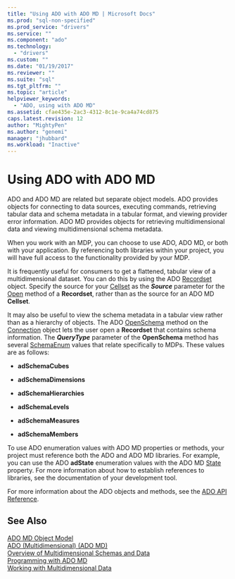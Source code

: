 ```yaml
---
title: "Using ADO with ADO MD | Microsoft Docs"
ms.prod: "sql-non-specified"
ms.prod_service: "drivers"
ms.service: ""
ms.component: "ado"
ms.technology:
  - "drivers"
ms.custom: ""
ms.date: "01/19/2017"
ms.reviewer: ""
ms.suite: "sql"
ms.tgt_pltfrm: ""
ms.topic: "article"
helpviewer_keywords: 
  - "ADO, using with ADO MD"
ms.assetid: cfae435e-2ac3-4312-8c1e-9ca4a74cd875
caps.latest.revision: 12
author: "MightyPen"
ms.author: "genemi"
manager: "jhubbard"
ms.workload: "Inactive"
---
```

# Using ADO with ADO MD
ADO and ADO MD are related but separate object models. ADO provides objects for connecting to data sources, executing commands, retrieving tabular data and schema metadata in a tabular format, and viewing provider error information. ADO MD provides objects for retrieving multidimensional data and viewing multidimensional schema metadata.  
  
 When you work with an MDP, you can choose to use ADO, ADO MD, or both with your application. By referencing both libraries within your project, you will have full access to the functionality provided by your MDP.  
  
 It is frequently useful for consumers to get a flattened, tabular view of a multidimensional dataset. You can do this by using the ADO [Recordset](../../../ado/reference/ado-api/recordset-object-ado.md) object. Specify the source for your [Cellset](../../../ado/reference/ado-md-api/cellset-object-ado-md.md) as the ***Source*** parameter for the [Open](../../../ado/reference/ado-api/open-method-ado-recordset.md) method of a **Recordset**, rather than as the source for an ADO MD **Cellset**.  
  
 It may also be useful to view the schema metadata in a tabular view rather than as a hierarchy of objects. The ADO [OpenSchema](../../../ado/reference/ado-api/openschema-method.md) method on the [Connection](../../../ado/reference/ado-api/connection-object-ado.md) object lets the user open a **Recordset** that contains schema information. The ***QueryType*** parameter of the **OpenSchema** method has several [SchemaEnum](../../../ado/reference/ado-api/schemaenum.md) values that relate specifically to MDPs. These values are as follows:  
  
-   **adSchemaCubes**  
  
-   **adSchemaDimensions**  
  
-   **adSchemaHierarchies**  
  
-   **adSchemaLevels**  
  
-   **adSchemaMeasures**  
  
-   **adSchemaMembers**  
  
 To use ADO enumeration values with ADO MD properties or methods, your project must reference both the ADO and ADO MD libraries. For example, you can use the ADO **adState** enumeration values with the ADO MD [State](../../../ado/reference/ado-md-api/state-property-ado-md.md) property. For more information about how to establish references to libraries, see the documentation of your development tool.  
  
 For more information about the ADO objects and methods, see the [ADO API Reference](../../../ado/reference/ado-api/ado-api-reference.md).  
  
## See Also  
 [ADO MD Object Model](../../../ado/reference/ado-md-api/ado-md-object-model.md)   
 [ADO (Multidimensional) (ADO MD)](../../../ado/guide/multidimensional/ado-multidimensional-ado-md.md)   
 [Overview of Multidimensional Schemas and Data](../../../ado/guide/multidimensional/overview-of-multidimensional-schemas-and-data.md)   
 [Programming with ADO MD](../../../ado/guide/multidimensional/programming-with-ado-md.md)   
 [Working with Multidimensional Data](../../../ado/guide/multidimensional/working-with-multidimensional-data.md)
